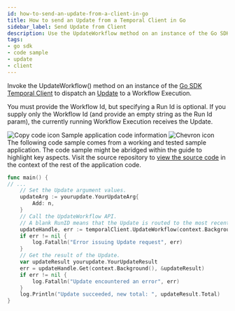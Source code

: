 ```yaml
---
id: how-to-send-an-update-from-a-client-in-go
title: How to send an Update from a Temporal Client in Go
sidebar_label: Send Update from Client
description: Use the UpdateWorkflow method on an instance of the Go SDK Temporal Client to send an Update to a Workflow Execution.
tags:
- go sdk
- code sample
- update
- client
---
```


<!-- DO NOT EDIT THIS FILE DIRECTLY.
THIS FILE IS GENERATED from https://github.com/temporalio/documentation-samples-go/blob/main/yourupdate/update/main_dacx.go. -->

Invoke the UpdateWorkflow() method on an instance of the [Go SDK Temporal Client](https://pkg.go.dev/go.temporal.io/sdk/client#Client) to dispatch an [Update](/concepts/what-is-an-update) to a Workflow Execution.

You must provide the Workflow Id, but specifying a Run Id is optional.
If you supply only the Workflow Id (and provide an empty string as the Run Id param), the currently running Workflow Execution receives the Update.

<div class="copycode-notice-container"><div class="copycode-notice"><img data-style="copycode-icon" src="/icons/copycode.png" alt="Copy code icon" /> Sample application code information <img id="i-918574bb-39da-4b4d-bdff-fbf95f104103" data-event="clickable-copycode-info" data-style="chevron-icon" src="/icons/chevron.png" alt="Chevron icon" /></div><div id="copycode-info-918574bb-39da-4b4d-bdff-fbf95f104103" class="copycode-info">The following code sample comes from a working and tested sample application. The code sample might be abridged within the guide to highlight key aspects. Visit the source repository to <a href="https://github.com/temporalio/documentation-samples-go/blob/main/yourupdate/update/main_dacx.go">view the source code</a> in the context of the rest of the application code.</div></div>

```go
func main() {
// ...
	// Set the Update argument values.
	updateArg := yourupdate.YourUpdateArg{
		Add: n,
	}
	// Call the UpdateWorkflow API.
	// A blank RunID means that the Update is routed to the most recent Workflow Run of the specified Workflow ID.
	updateHandle, err := temporalClient.UpdateWorkflow(context.Background(), yourupdate.YourUpdateWFID, "", yourupdate.YourUpdateName, updateArg)
	if err != nil {
		log.Fatalln("Error issuing Update request", err)
	}
	// Get the result of the Update.
	var updateResult yourupdate.YourUpdateResult
	err = updateHandle.Get(context.Background(), &updateResult)
	if err != nil {
		log.Fatalln("Update encountered an error", err)
	}
	log.Println("Update succeeded, new total: ", updateResult.Total)
}
```
